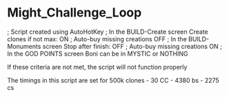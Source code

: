 # Might_Challenge_Loop

; Script created using AutoHotKey ; In the BUILD-Create screen Create clones if not max: ON ; Auto-buy missing creations OFF ; In the BUILD-Monuments screen Stop after finish: OFF ; Auto-buy missing creations ON ; In the GOD POINTS screen Boni can be in MYSTIC or NOTHING

If these criteria are not met, the script will not function properly

The timings in this script are set for 500k clones - 30 CC - 4380 bs - 2275 cs
